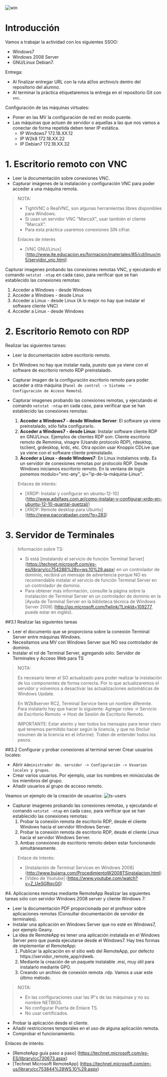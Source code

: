
![win](./escritorioremotowin.jpeg)

# Introducción
Vamos a trabajar la actividad con los siguientes SSOO:
* Windows7
* Windows 2008 Server
* GNU/Linux Debian7.

Entrega:
* Al finalizar entregar URL con la ruta al/los archivo/s dentro del repositorio del alumno.
* Al terminar la práctica etiquetaremos la entrega en el repositorio Git con `vnc`.

Configuración de las máquinas virtuales:
* Poner en las MV la configuración de red en modo puente.
* Las máquinas que actuen de servidor o aquellas a las que nos vamos a conectar de forma repetida deben tener IP estática.
    * IP Windows7 172.18.XX.12
    * IP W2k8 172.18.XX.22
    * IP Debian7 172.18.XX.32

# 1. Escritorio remoto con VNC
* Leer la documentación sobre conexiones VNC.
* Capturar imágenes de la instalación y configuración VNC para poder acceder a una máquina remota. 

> NOTA:
> 
> * TightVNC o RealVNC, son algunas herramientas libres disponibles para Windows.
> * Si usan un servidor VNC "MarcaX", usar también el cliente "MarcaX".
> * Para esta práctica usaremos conexiones SIN cifrar.
>
> Enlaces de interés
>
> * [VNC GNU/Linux] (http://www.ite.educacion.es/formacion/materiales/85/cd/linux/m5/servidor_vnc.html)
>

Capturar imagenes probando las conexiones remotas VNC, y ejecutando el 
comando `netstat -ntap` en cada caso, para verificar que se han establecido 
las conexiones remotas:

1. Acceder a Windows - desde Windows
1. Acceder a Windows - desde Linux
1. Acceder a Linux - desde Linux (A lo mejor no hay que instalar el software cliente VNC)
1. Acceder a Linux - desde Windows

# 2. Escritorio Remoto con RDP

Realizar las siguientes tareas:

* Leer la documentación sobre escritorio remoto.
* En Windows no hay que instalar nada, puesto que ya viene con el software de escritorio remoto RDP preinstalado.


* Capturar imagen de la configuración escritorio remoto para poder acceder a otra máquina 
(`Panel de control -> Sistema -> Configuración de Acceso Remoto`).
* Capturar imagenes probando las conexiones remotas, y ejecutando el 
comando `netstat -ntap` en cada caso, para verificar que se han establecido 
las conexiones remotas:
    1. **Acceder a Windows7 - desde Window Server**: El software ya viene preinstalado, sólo falta configurarlo.
    1. **Acceder a Windows7 - desde Linux**: Instalar software cliente RDP en GNU/Linux. Ejemplos de clientes RDP son: Cliente escritorio remoto de Remmina, vinagre (Usando protocolo RDP), rdesktop, tsclient, grdesktop, krdc, etc. Otra opción usar Knoppix CDLive que ya viene con el software cliente preinstalado.
    1. **Acceder a Linux - desde Windows7**: En Linux instalamos xrdp. Es un servidor de conexiones remotas por protocolo RDP. 
    Desde Windows iniciamos escritorio remoto. En la ventana de login ponemos modulo="vnc-any", ip="ip-de-la-máquina-Linux".

> Enlaces de interés:
>
> * [XRDP: Instalar y configurar en ubuntu-12-10] (http://www.adslfaqs.com.ar/como-instalar-y-configurar-xrdp-en-ubuntu-12-10-quantal-quetzal/)
> * [XRDP: Remote desktop para Ubuntu] (http://www.pacorabadan.com/?p=283)


# 3. Servidor de Terminales

> Información sobre TS:
>
> * Si está [instalando el servicio de función Terminal Server] (https://technet.microsoft.com/es-es/library/cc754288%28v=ws.10%29.aspx) en un controlador de dominio, recibirá un mensaje de advertencia porque NO es recomendable instalar el servicio de función Terminal Server en un controlador de dominio.
> * Para obtener más información, consulte la página sobre la instalación de Terminal Server en un controlador de dominio en la [Ayuda de Terminal Server en la biblioteca técnica de Windows Server 2008] (http://go.microsoft.com/fwlink/?LinkId=109277, puede estar en inglés).

##3.1 Realizar las siguientes tareas

* Leer el documento que se proporciona sobre la conexión Terminal Server entre máquinas Windows.
* Necesitamos una MV con Windows Server que NO sea controlador de dominio.
* Instalar el rol de Terminal Server, agregando sólo: Servidor de Terminales y Acceso Web para TS

> NOTA:
>
> Es necesario tener el SO actualizado para poder realizar la instalación de los componentes de forma correcta. Por lo que actualizaremos el servidor y volvemos a desactivar las actualizaciones automáticas de Windows Update.
>
> En W2k8server RC2, Terminal Service tiene un nombre diferente. Para instalarlo hay que hacer lo siguiente: Agregar roles -> Servicio de Escritorio Remoto -> Host de Sesión de Escritorio Remoto.
>
> IMPORTANTE: Estar atento y leer todos los mensajes para tener claro qué tenemos permitido hacer según la licencia, y que no (Incluir resumen de la licencia en el informe). Traten de entender todos los pasos.

##3.2 Configurar y probar conexiones al terminal server
Crear usuarios locales:
* Abrir `Administrador de. servidor -> Configuración -> Usuarios locales y grupos`.
* Crear varios usuarios. Por ejemplo, usar los nombres en minúsculas de los miembros del grupo.
* Añadir usuarios al grupo de acceso remoto.

Veamos un ejemplo de la creación de usuarios:
![ts-users](./ts-w2k8-users.png)

* Capturar imagenes probando las conexiones remotas, y ejecutando el 
comando `netstat -ntap` en cada caso, para verificar que se han establecido 
las conexiones remotas:
    1. Probar la conexión remota de escritorio RDP, desde el cliente Windows hacia el servidor Windows Server.
    1. Probar la conexión remota de escritorio RDP, desde el cliente Linux hacia el servidor Windows Server.
    1. Ambas conexiones de escritorio remoto deben estar funcionando simultáneamente.

> Enlace de Interés:
>
> * [Instalación de Terminal Services en Windows 2008] (http://www.bujarra.com/ProcedimientoW2008TSinstalacion.html)
> * [Vídeo de Youtube] (https://www.youtube.com/watch?v=Z_UeSGRqcG0)

#4. Aplicaciones remotas mediante RemoteApp
Realizar las siguientes tareas sólo con servidor Windows 2008 server y cliente Windows 7:
* Leer la documentación PDF proporcionada por el profesor sobre aplicaciones remotas (Consultar documentación de servidor de terminales).
* Instalar una aplicación en Windows Server que no esté en Windows7, por ejemplo Geany.
* La idea de RemoteApp es tener una aplicación instalada en el Windows Server pero que pueda ejecutarse desde el Windows7. Hay tres formas de implementar el RemoteApp:
    1. Publicar la aplicación en el sitio web del RemoteApp, por defecto https://servidor_remote_app/rdweb.
    1. Mediante la creación de un paquete instalable .msi, muy útil para instalarlo mediante GPO.
    1. Creando un archivo de conexión remota .rdp. Vamos a usar este último método.

> NOTA:
>
> * En las configuraciones usar las IP's de las máquinas y no su nombre NETBIOS.
> * No configurar Puerta de Enlace TS.
> * No usar certificados.

* Probar la aplicación desde el cliente.
* Añadir restricciones temporales en el uso de alguna aplicación remota.
* Comprobar el funcionamiento.

Enlaces de interés:
* [RemoteApp guía paso a paso] (https://technet.microsoft.com/es-ES/library/cc730673.aspx)
* [Technet Microsoft RemoteApp] (https://technet.microsoft.com/en-us/library/cc753844%28WS.10%29.aspx)
